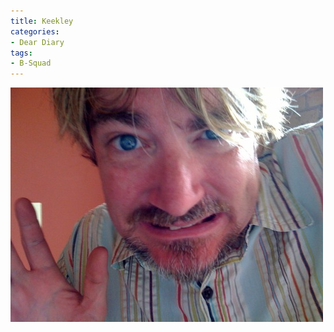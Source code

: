 ```yaml
---
title: Keekley
categories:
- Dear Diary
tags:
- B-Squad
---
```


![](/assets/posts/2009/bfd3c1dc0557da5f4bebade67fc6547c.jpg)
